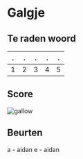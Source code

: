 # Galgje

## Te raden woord

|.|.|.|.|.|
|-|-|-|-|-|
|1|2|3|4|5|

## Score
![gallow](./images/2.png)

## Beurten

a - aidan
e - aidan
